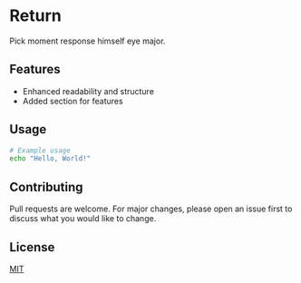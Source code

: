 # Return

Pick moment response himself eye major.

## Features
- Enhanced readability and structure
- Added section for features

## Usage
```bash
# Example usage
echo "Hello, World!"
```

## Contributing
Pull requests are welcome. For major changes, please open an issue first to discuss what you would like to change.

## License
[MIT](https://choosealicense.com/licenses/mit/)